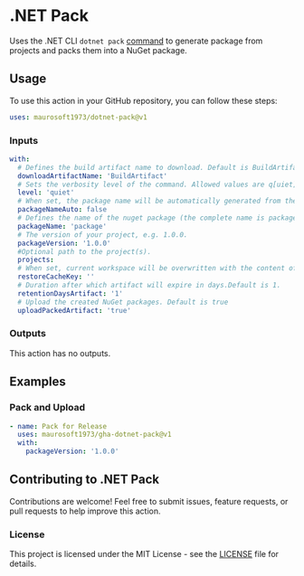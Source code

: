 # .NET Pack

Uses the .NET CLI `dotnet pack` [command](https://learn.microsoft.com/en-us/dotnet/core/tools/dotnet-pack) to generate package from projects and packs them into a NuGet package.

## Usage

To use this action in your GitHub repository, you can follow these steps:

```yaml
uses: maurosoft1973/dotnet-pack@v1
```

### Inputs

```yaml
with:
  # Defines the build artifact name to download. Default is BuildArtifact.
  downloadArtifactName: 'BuildArtifact'
  # Sets the verbosity level of the command. Allowed values are q[uiet], m[inimal], n[ormal], d[etailed], and diag[nostic].
  level: 'quiet'
  # When set, the package name will be automatically generated from the project name.
  packageNameAuto: false
  # Defines the name of the nuget package (the complete name is packageName.version).
  packageName: 'package'
  # The version of your project, e.g. 1.0.0.
  packageVersion: '1.0.0'
  #Optional path to the project(s).
  projects:
  # When set, current workspace will be overwritten with the content of the restore cache.
  restoreCacheKey: ''
  # Duration after which artifact will expire in days.Default is 1.
  retentionDaysArtifact: '1'
  # Upload the created NuGet packages. Default is true
  uploadPackedArtifact: 'true'
```

### Outputs

This action has no outputs.

## Examples

### Pack and Upload

```yaml
- name: Pack for Release
  uses: maurosoft1973/gha-dotnet-pack@v1
  with:
    packageVersion: '1.0.0'
```

## Contributing to .NET Pack

Contributions are welcome! 
Feel free to submit issues, feature requests, or pull requests to help improve this action.

### License

This project is licensed under the MIT License - see the [LICENSE](LICENSE) file for details.